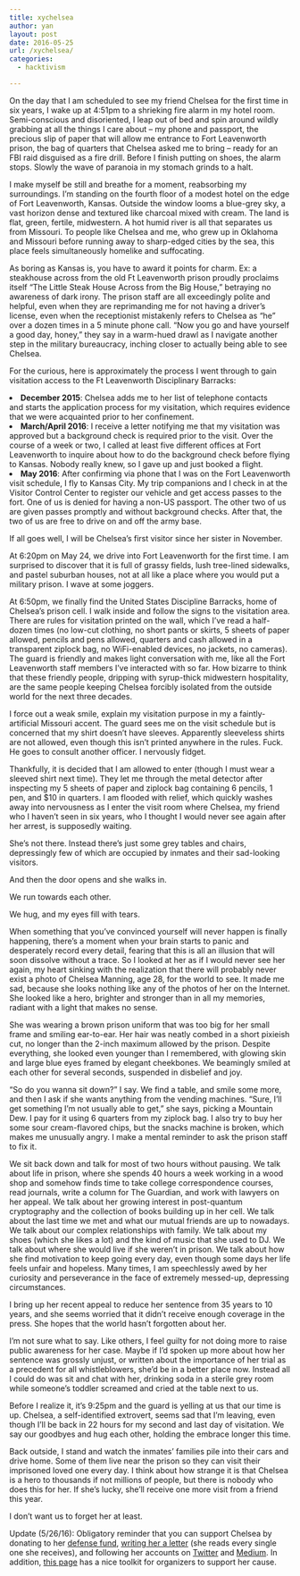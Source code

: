 ```yaml
---
title: xychelsea
author: yan
layout: post
date: 2016-05-25
url: /xychelsea/
categories:
  - hacktivism

---
```

<p class="p1">
  On the day that I am scheduled to see my friend Chelsea for the first time in six years, I wake up at 4:51pm to a shrieking fire alarm in my hotel room. Semi-conscious and disoriented, I leap out of bed and spin around wildly grabbing at all the things I care about &#8211; my phone and passport, the precious slip of paper that will allow me entrance to Fort Leavenworth prison, the bag of quarters that Chelsea asked me to bring &#8211; ready for an FBI raid disguised as a fire drill. Before I finish putting on shoes, the alarm stops. Slowly the wave of paranoia in my stomach grinds to a halt.
</p>

<p class="p1">
  I make myself be still and breathe for a moment, reabsorbing my surroundings. I’m standing on the fourth floor of a modest hotel on the edge of Fort Leavenworth, Kansas. Outside the window looms a blue-grey sky, a vast horizon dense and textured like charcoal mixed with cream. The land is flat, green, fertile, midwestern. A hot humid river is all that separates us from Missouri. To people like Chelsea and me, who grew up in Oklahoma and Missouri before running away to sharp-edged cities by the sea, this place feels simultaneously homelike and suffocating.
</p>

<p class="p1">
  As boring as Kansas is, you have to award it points for charm. Ex: a steakhouse across from the old Ft Leavenworth prison proudly proclaims itself “The Little Steak House Across from the Big House,” betraying no awareness of dark irony. The prison staff are all exceedingly polite and helpful, even when they are reprimanding me for not having a driver’s license, even when the receptionist mistakenly refers to Chelsea as “he” over a dozen times in a 5 minute phone call. “Now you go and have yourself a good day, honey,” they say in a warm-hued drawl as I navigate another step in the military bureaucracy, inching closer to actually being able to see Chelsea.
</p>

<p class="p1">
  For the curious, here is approximately the process I went through to gain visitation access to the Ft Leavenworth Disciplinary Barracks:
</p>

<li class="p1">
  <strong>December 2015</strong>: Chelsea adds me to her list of telephone contacts and starts the application process for my visitation, which requires evidence that we were acquainted prior to her confinement.
</li>
<li class="p1">
  <strong>March/April 2016</strong>: I receive a letter notifying me that my visitation was approved but a background check is required prior to the visit. Over the course of a week or two, I called at least five different offices at Fort Leavenworth to inquire about how to do the background check before flying to Kansas. Nobody really knew, so I gave up and just booked a flight.
</li>
<li class="p1">
  <strong>May 2016</strong>: After confirming via phone that I was on the Fort Leavenworth visit schedule, I fly to Kansas City. My trip companions and I check in at the Visitor Control Center to register our vehicle and get access passes to the fort. One of us is denied for having a non-US passport. The other two of us are given passes promptly and without background checks. After that, the two of us are free to drive on and off the army base.
</li>

<p class="p1">
  If all goes well, I will be Chelsea’s first visitor since her sister in November.
</p>

<p class="p1">
  At 6:20pm on May 24, we drive into Fort Leavenworth for the first time. I am surprised to discover that it is full of grassy fields, lush tree-lined sidewalks, and pastel suburban houses, not at all like a place where you would put a military prison. I wave at some joggers.
</p>

<p class="p1">
  At 6:50pm, we finally find the United States Discipline Barracks, home of Chelsea’s prison cell. I walk inside and follow the signs to the visitation area. There are rules for visitation printed on the wall, which I’ve read a half-dozen times (no low-cut clothing, no short pants or skirts, 5 sheets of paper allowed, pencils and pens allowed, quarters and cash allowed in a transparent ziplock bag, no WiFi-enabled devices, no jackets, no cameras). The guard is friendly and makes light conversation with me, like all the Fort Leavenworth staff members I’ve interacted with so far. How bizarre to think that these friendly people, dripping with syrup-thick midwestern hospitality, are the same people keeping Chelsea forcibly isolated from the outside world for the next three decades.
</p>

<p class="p1">
  I force out a weak smile, explain my visitation purpose in my a faintly-artificial Missouri accent. The guard sees me on the visit schedule but is concerned that my shirt doesn’t have sleeves. Apparently sleeveless shirts are not allowed, even though this isn’t printed anywhere in the rules. Fuck. He goes to consult another officer. I nervously fidget.
</p>

<p class="p1">
  Thankfully, it is decided that I am allowed to enter (though I must wear a sleeved shirt next time). They let me through the metal detector after inspecting my 5 sheets of paper and ziplock bag containing 6 pencils, 1 pen, and $10 in quarters. I am flooded with relief, which quickly washes away into nervousness as I enter the visit room where Chelsea, my friend who I haven’t seen in six years, who I thought I would never see again after her arrest, is supposedly waiting.
</p>

<p class="p1">
  She’s not there. Instead there’s just some grey tables and chairs, depressingly few of which are occupied by inmates and their sad-looking visitors.
</p>

<p class="p1">
  And then the door opens and she walks in.
</p>

<p class="p1">
  We run towards each other.
</p>

<p class="p1">
  We hug, and my eyes fill with tears.
</p>

<p class="p1">
  When something that you’ve convinced yourself will never happen is finally happening, there’s a moment when your brain starts to panic and desperately record every detail, fearing that this is all an illusion that will soon dissolve without a trace. So I looked at her as if I would never see her again, my heart sinking with the realization that there will probably never exist a photo of Chelsea Manning, age 28, for the world to see. It made me sad, because she looks nothing like any of the photos of her on the Internet. She looked like a hero, brighter and stronger than in all my memories, radiant with a light that makes no sense.
</p>

<p class="p1">
  She was wearing a brown prison uniform that was too big for her small frame and smiling ear-to-ear. Her hair was neatly combed in a short pixieish cut, no longer than the 2-inch maximum allowed by the prison. Despite everything, she looked even younger than I remembered, with glowing skin and large blue eyes framed by elegant cheekbones. We beamingly smiled at each other for several seconds, suspended in disbelief and joy.
</p>

<p class="p1">
  “So do you wanna sit down?” I say. We find a table, and smile some more, and then I ask if she wants anything from the vending machines. “Sure, I’ll get something I’m not usually able to get,” she says, picking a Mountain Dew. I pay for it using 6 quarters from my ziplock bag. I also try to buy her some sour cream-flavored chips, but the snacks machine is broken, which makes me unusually angry. I make a mental reminder to ask the prison staff to fix it.
</p>

<p class="p1">
  We sit back down and talk for most of two hours without pausing. We talk about life in prison, where she spends 40 hours a week working in a wood shop and somehow finds time to take college correspondence courses, read journals, write a column for The Guardian, and work with lawyers on her appeal. We talk about her growing interest in post-quantum cryptography and the collection of books building up in her cell. We talk about the last time we met and what our mutual friends are up to nowadays. We talk about our complex relationships with family. We talk about my shoes (which she likes a lot) and the kind of music that she used to DJ. We talk about where she would live if she weren’t in prison. We talk about how she find motivation to keep going every day, even though some days her life feels unfair and hopeless. Many times, I am speechlessly awed by her curiosity and perseverance in the face of extremely messed-up, depressing circumstances.
</p>

<p class="p1">
  I bring up her recent appeal to reduce her sentence from 35 years to 10 years, and she seems worried that it didn’t receive enough coverage in the press. She hopes that the world hasn’t forgotten about her.
</p>

<p class="p1">
  I’m not sure what to say. Like others, I feel guilty for not doing more to raise public awareness for her case. Maybe if I’d spoken up more about how her sentence was grossly unjust, or written about the importance of her trial as a precedent for all whistleblowers, she’d be in a better place now. Instead all I could do was sit and chat with her, drinking soda in a sterile grey room while someone’s toddler screamed and cried at the table next to us.
</p>

<p class="p1">
  Before I realize it, it&#8217;s 9:25pm and the guard is yelling at us that our time is up. Chelsea, a self-identified extrovert, seems sad that I’m leaving, even though I’ll be back in 22 hours for my second and last day of visitation. We say our goodbyes and hug each other, holding the embrace longer this time.
</p>

<p class="p1">
  Back outside, I stand and watch the inmates’ families pile into their cars and drive home. Some of them live near the prison so they can visit their imprisoned loved one every day. I think about how strange it is that Chelsea is a hero to thousands if not millions of people, but there is nobody who does this for her. If she&#8217;s lucky, she&#8217;ll receive one more visit from a friend this year.
</p>

<p class="p1">
  I don’t want us to forget her at least.
</p>

<p class="p1">
  Update (5/26/16): Obligatory reminder that you can support Chelsea by donating to her <a href="https://freedom.press/chelsea">defense fund</a>, <a href="https://www.chelseamanning.org/learn-more/write-to-chelsea-manning">writing her a letter</a> (she reads every single one she receives), and following her accounts on <a href="https://twitter.com/xychelsea">Twitter</a> and <a href="https://medium.com/@xychelsea">Medium</a>. In addition, <a href="https://www.chelseamanning.org/resources/organizing-kit">this page</a> has a nice toolkit for organizers to support her cause.
</p>